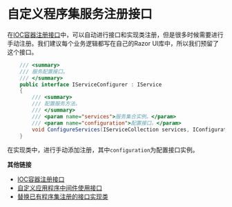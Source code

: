 # 自定义程序集服务注册接口

在[IOC容器注册接口](ioc.md)中，可以自动进行接口和实现类注册，但是很多时候需要进行手动注册。我们建议每个业务逻辑都写在自己的Razor UI库中，所以我们预留了这个接口。

```csharp
    /// <summary>
    /// 服务配置接口。
    /// </summary>
    public interface IServiceConfigurer : IService
    {
        /// <summary>
        /// 配置服务方法。
        /// </summary>
        /// <param name="services">服务集合实例。</param>
        /// <param name="configuration">配置接口。</param>
        void ConfigureServices(IServiceCollection services, IConfiguration configuration);
    }
```

在实现类中，进行手动添加注册，其中`configuration`为配置接口实例。


**其他链接**

* [IOC容器注册接口](ioc.md)
* [自定义应用程序中间件使用接口](app.md)
* [替换已有程序集注册的接口实现类](suppress.md)